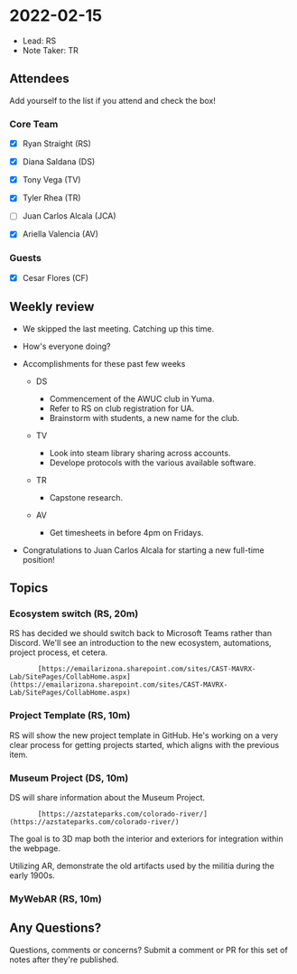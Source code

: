 # 2022-02-15

- Lead: RS
- Note Taker: TR

## Attendees

Add yourself to the list if you attend and check the box!

### Core Team

- [X] Ryan Straight (RS)
- [X] Diana Saldana (DS)
- [X] Tony Vega (TV)
- [X] Tyler Rhea (TR)
- [ ] Juan Carlos Alcala (JCA)
- [X] Ariella Valencia (AV)


### Guests

- [X] Cesar Flores (CF)

## Weekly review

- We skipped the last meeting. Catching up this time.
- How's everyone doing?
- Accomplishments for these past few weeks

	- DS
		- Commencement of the AWUC club in Yuma.
		- Refer to RS on club registration for UA.
		- Brainstorm with students, a new name for the club.
		
	- TV
		- Look into steam library sharing across accounts.
		- Develope protocols with the various available software.
		
	- TR
		- Capstone research.
		
	- AV
		- Get timesheets in before 4pm on Fridays.

- Congratulations to Juan Carlos Alcala for starting a new full-time position!

## Topics

<!-- If you would like to add a topic to the agenda please add your name to the appropriate list above and add a suggestion to the PR using the following format: -->

### Ecosystem switch (RS, 20m)

RS has decided we should switch back to Microsoft Teams rather than Discord. We'll see an introduction to the new ecosystem, automations, project process, et cetera.

           [https://emailarizona.sharepoint.com/sites/CAST-MAVRX-Lab/SitePages/CollabHome.aspx](https://emailarizona.sharepoint.com/sites/CAST-MAVRX-Lab/SitePages/CollabHome.aspx)

### Project Template (RS, 10m)

RS will show the new project template in GitHub. He's working on a very clear process for getting projects started, which aligns with the previous item.

### Museum Project (DS, 10m)

DS will share information about the Museum Project.

           [https://azstateparks.com/colorado-river/](https://azstateparks.com/colorado-river/)

The goal is to 3D map both the interior and exteriors for integration within the webpage.

Utilizing AR, demonstrate the old artifacts used by the militia during the early 1900s.

### MyWebAR (RS, 10m)

<!-- ### Your topic (INITIALS, expected duration in minutes) -->

<!-- ### Your topic (INITIALS, expected duration in minutes) -->

## Any Questions?

Questions, comments or concerns? Submit a comment or PR for this set of notes after they're published.
